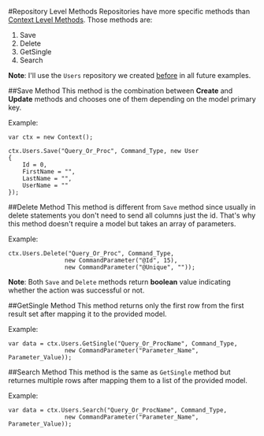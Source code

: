 
#Repository Level Methods
Repositories have more specific methods than [Context Level Methods](https://github.com/AndrewFahmy/SqlMapper/blob/master/docs/context_methods.md). Those methods are:

1. Save
2. Delete
3. GetSingle
4. Search

**Note**: I'll use the `Users` repository we created [before](https://github.com/AndrewFahmy/SqlMapper/blob/master/docs/creating_repositories.md) in all future examples.

##Save Method
This method is the combination between **Create** and **Update** methods and chooses one of them depending on the model primary key. 

Example:
```
var ctx = new Context();

ctx.Users.Save("Query_Or_Proc", Command_Type, new User
{
    Id = 0,
    FirstName = "",
    LastName = "",
    UserName = ""
});
```

##Delete Method
This method is different from `Save` method since usually in delete statements you don't need to send all columns just the id. That's why this method doesn't require a model but takes an array of parameters.

Example:
```
ctx.Users.Delete("Query_Or_Proc", Command_Type,
                new CommandParameter("@Id", 15),
                new CommandParameter("@Unique", ""));
```


**Note**: Both `Save` and `Delete` methods return **boolean** value indicating whether the action was successful or not.

##GetSingle Method
This method returns only the first row from the first result set after mapping it to the provided model.

Example:
```
var data = ctx.Users.GetSingle("Query_Or_ProcName", Command_Type,
                new CommandParameter("Parameter_Name", Parameter_Value));
```

##Search Method
This method is the same as `GetSingle` method but returnes multiple rows after mapping them to a list of the provided model.

Example:
```
var data = ctx.Users.Search("Query_Or_ProcName", Command_Type,
                new CommandParameter("Parameter_Name", Parameter_Value));
```
